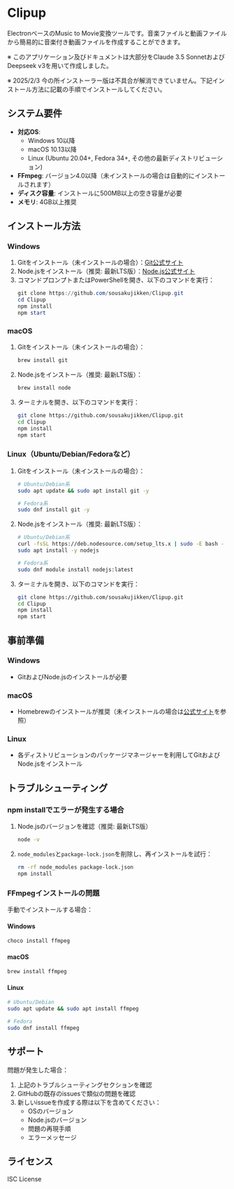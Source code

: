 # Clipup

ElectronベースのMusic to Movie変換ツールです。音楽ファイルと動画ファイルから簡易的に音楽付き動画ファイルを作成することができます。

※ このアプリケーション及びドキュメントは大部分をClaude 3.5 SonnetおよびDeepseek v3を用いて作成しました。

※ 2025/2/3 今の所インストーラー版は不具合が解消できていません。下記インストール方法に記載の手順でインストールしてください。

## システム要件

- **対応OS**:
  - Windows 10以降
  - macOS 10.13以降
  - Linux (Ubuntu 20.04+, Fedora 34+, その他の最新ディストリビューション)
- **FFmpeg**: バージョン4.0以降（未インストールの場合は自動的にインストールされます）
- **ディスク容量**: インストールに500MB以上の空き容量が必要
- **メモリ**: 4GB以上推奨

## インストール方法

### Windows

1. Gitをインストール（未インストールの場合）：[Git公式サイト](https://git-scm.com/downloads)
2. Node.jsをインストール（推奨: 最新LTS版）：[Node.js公式サイト](https://nodejs.org/)
3. コマンドプロンプトまたはPowerShellを開き、以下のコマンドを実行：
   ```powershell
   git clone https://github.com/sousakujikken/Clipup.git
   cd Clipup
   npm install
   npm start
   ```

### macOS

1. Gitをインストール（未インストールの場合）：
   ```bash
   brew install git
   ```
2. Node.jsをインストール（推奨: 最新LTS版）：
   ```bash
   brew install node
   ```
3. ターミナルを開き、以下のコマンドを実行：
   ```bash
   git clone https://github.com/sousakujikken/Clipup.git
   cd Clipup
   npm install
   npm start
   ```

### Linux（Ubuntu/Debian/Fedoraなど）

1. Gitをインストール（未インストールの場合）：
   ```bash
   # Ubuntu/Debian系
   sudo apt update && sudo apt install git -y
   
   # Fedora系
   sudo dnf install git -y
   ```
2. Node.jsをインストール（推奨: 最新LTS版）：
   ```bash
   # Ubuntu/Debian系
   curl -fsSL https://deb.nodesource.com/setup_lts.x | sudo -E bash -
   sudo apt install -y nodejs
   
   # Fedora系
   sudo dnf module install nodejs:latest
   ```
3. ターミナルを開き、以下のコマンドを実行：
   ```bash
   git clone https://github.com/sousakujikken/Clipup.git
   cd Clipup
   npm install
   npm start
   ```

## 事前準備

### Windows
- GitおよびNode.jsのインストールが必要

### macOS
- Homebrewのインストールが推奨（未インストールの場合は[公式サイト](https://brew.sh/)を参照）

### Linux
- 各ディストリビューションのパッケージマネージャーを利用してGitおよびNode.jsをインストール

## トラブルシューティング

### npm installでエラーが発生する場合
1. Node.jsのバージョンを確認（推奨: 最新LTS版）
   ```bash
   node -v
   ```
2. `node_modules`と`package-lock.json`を削除し、再インストールを試行：
   ```bash
   rm -rf node_modules package-lock.json
   npm install
   ```

### FFmpegインストールの問題
手動でインストールする場合：

#### Windows
```powershell
choco install ffmpeg
```

#### macOS
```bash
brew install ffmpeg
```

#### Linux
```bash
# Ubuntu/Debian
sudo apt update && sudo apt install ffmpeg

# Fedora
sudo dnf install ffmpeg
```

## サポート

問題が発生した場合：
1. 上記のトラブルシューティングセクションを確認
2. GitHubの既存のissuesで類似の問題を確認
3. 新しいissueを作成する際は以下を含めてください：
   - OSのバージョン
   - Node.jsのバージョン
   - 問題の再現手順
   - エラーメッセージ

## ライセンス

ISC License

